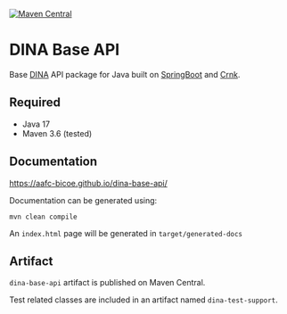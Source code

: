 [![Maven Central](https://img.shields.io/maven-central/v/io.github.aafc-bicoe/dina-base-api.svg?label=Maven%20Central)](https://search.maven.org/search?q=g:%22io.github.aafc-bicoe%22%20AND%20a:%22dina-base-api%22)
# DINA Base API

Base [DINA](https://www.dina-project.net) API package for Java built on [SpringBoot](https://spring.io/projects/spring-boot) and [Crnk](https://github.com/crnk-project/crnk-framework).

## Required

* Java 17
* Maven 3.6 (tested)

## Documentation

https://aafc-bicoe.github.io/dina-base-api/

Documentation can be generated using:

`mvn clean compile`

An `index.html` page will be generated in `target/generated-docs`

## Artifact
`dina-base-api` artifact is published on Maven Central.

Test related classes are included in an artifact named `dina-test-support`.
